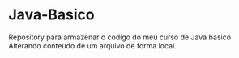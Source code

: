 # Java-Basico
Repository para armazenar o codigo do meu curso de Java basico
Alterando conteudo de um arquivo de forma local.